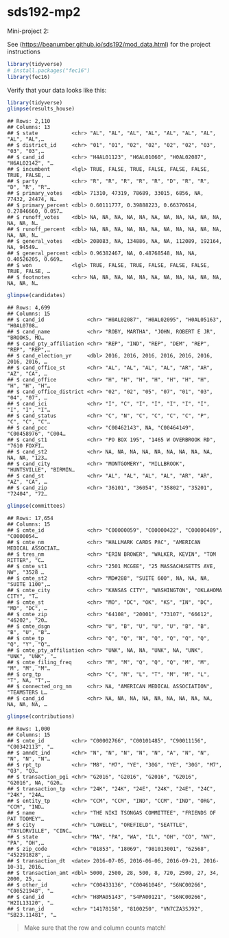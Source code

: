 sds192-mp2
================

Mini-project 2:

See (<https://beanumber.github.io/sds192/mod_data.html>) for the project
instructions

``` r
library(tidyverse)
# install.packages("fec16")
library(fec16)
```

Verify that your data looks like this:

``` r
library(tidyverse)
glimpse(results_house)
```

    ## Rows: 2,110
    ## Columns: 13
    ## $ state           <chr> "AL", "AL", "AL", "AL", "AL", "AL", "AL", "AL", "AL",…
    ## $ district_id     <chr> "01", "01", "02", "02", "02", "02", "03", "03", "03",…
    ## $ cand_id         <chr> "H4AL01123", "H6AL01060", "H0AL02087", "H6AL02142", "…
    ## $ incumbent       <lgl> TRUE, FALSE, TRUE, FALSE, FALSE, FALSE, TRUE, FALSE, …
    ## $ party           <chr> "R", "R", "R", "R", "R", "D", "R", "R", "D", "R", "R"…
    ## $ primary_votes   <dbl> 71310, 47319, 78689, 33015, 6856, NA, 77432, 24474, N…
    ## $ primary_percent <dbl> 0.60111777, 0.39888223, 0.66370614, 0.27846660, 0.057…
    ## $ runoff_votes    <dbl> NA, NA, NA, NA, NA, NA, NA, NA, NA, NA, NA, NA, NA, N…
    ## $ runoff_percent  <dbl> NA, NA, NA, NA, NA, NA, NA, NA, NA, NA, NA, NA, NA, N…
    ## $ general_votes   <dbl> 208083, NA, 134886, NA, NA, 112089, 192164, NA, 94549…
    ## $ general_percent <dbl> 0.96382467, NA, 0.48768548, NA, NA, 0.40526205, 0.669…
    ## $ won             <lgl> TRUE, FALSE, TRUE, FALSE, FALSE, FALSE, TRUE, FALSE, …
    ## $ footnotes       <chr> NA, NA, NA, NA, NA, NA, NA, NA, NA, NA, NA, NA, NA, N…

``` r
glimpse(candidates)
```

    ## Rows: 4,699
    ## Columns: 15
    ## $ cand_id              <chr> "H0AL02087", "H0AL02095", "H0AL05163", "H0AL0708…
    ## $ cand_name            <chr> "ROBY, MARTHA", "JOHN, ROBERT E JR", "BROOKS, MO…
    ## $ cand_pty_affiliation <chr> "REP", "IND", "REP", "DEM", "REP", "REP", "REP",…
    ## $ cand_election_yr     <dbl> 2016, 2016, 2016, 2016, 2016, 2016, 2016, 2016, …
    ## $ cand_office_st       <chr> "AL", "AL", "AL", "AL", "AR", "AR", "AZ", "CA", …
    ## $ cand_office          <chr> "H", "H", "H", "H", "H", "H", "H", "H", "H", "H"…
    ## $ cand_office_district <chr> "02", "02", "05", "07", "01", "03", "04", "07", …
    ## $ cand_ici             <chr> "I", "C", "I", "I", "I", "I", "I", "I", "I", "I"…
    ## $ cand_status          <chr> "C", "N", "C", "C", "C", "C", "P", "C", "C", "C"…
    ## $ cand_pcc             <chr> "C00462143", NA, "C00464149", "C00458976", "C004…
    ## $ cand_st1             <chr> "PO BOX 195", "1465 W OVERBROOK RD", "7610 FOXFI…
    ## $ cand_st2             <chr> NA, NA, NA, NA, NA, NA, NA, NA, NA, NA, NA, "123…
    ## $ cand_city            <chr> "MONTGOMERY", "MILLBROOK", "HUNTSVILLE", "BIRMIN…
    ## $ cand_st              <chr> "AL", "AL", "AL", "AL", "AR", "AR", "AZ", "CA", …
    ## $ cand_zip             <chr> "36101", "36054", "35802", "35201", "72404", "72…

``` r
glimpse(committees)
```

    ## Rows: 17,654
    ## Columns: 15
    ## $ cmte_id              <chr> "C00000059", "C00000422", "C00000489", "C0000054…
    ## $ cmte_nm              <chr> "HALLMARK CARDS PAC", "AMERICAN MEDICAL ASSOCIAT…
    ## $ tres_nm              <chr> "ERIN BROWER", "WALKER, KEVIN", "TOM RITTER", "C…
    ## $ cmte_st1             <chr> "2501 MCGEE", "25 MASSACHUSETTS AVE, NW", "3528 …
    ## $ cmte_st2             <chr> "MD#288", "SUITE 600", NA, NA, NA, "SUITE 1100",…
    ## $ cmte_city            <chr> "KANSAS CITY", "WASHINGTON", "OKLAHOMA CITY", "T…
    ## $ cmte_st              <chr> "MO", "DC", "OK", "KS", "IN", "DC", "MD", "DC", …
    ## $ cmte_zip             <chr> "64108", "20001", "73107", "66612", "46202", "20…
    ## $ cmte_dsgn            <chr> "U", "B", "U", "U", "U", "B", "B", "B", "U", "B"…
    ## $ cmte_tp              <chr> "Q", "Q", "N", "Q", "Q", "Q", "Q", "Q", "Y", "Q"…
    ## $ cmte_pty_affiliation <chr> "UNK", NA, NA, "UNK", NA, "UNK", "UNK", "UNK", "…
    ## $ cmte_filing_freq     <chr> "M", "M", "Q", "Q", "Q", "M", "M", "M", "M", "M"…
    ## $ org_tp               <chr> "C", "M", "L", "T", "M", "M", "L", "T", NA, "T",…
    ## $ connected_org_nm     <chr> NA, "AMERICAN MEDICAL ASSOCIATION", "TEAMSTERS L…
    ## $ cand_id              <chr> NA, NA, NA, NA, NA, NA, NA, NA, NA, NA, NA, NA, …

``` r
glimpse(contributions)
```

    ## Rows: 1,000
    ## Columns: 15
    ## $ cmte_id         <chr> "C00002766", "C00101485", "C90011156", "C00342113", "…
    ## $ amndt_ind       <chr> "N", "N", "N", "N", "N", "A", "N", "N", "N", "N", "N"…
    ## $ rpt_tp          <chr> "M8", "M7", "YE", "30G", "YE", "30G", "M7", "Q3", "Q3…
    ## $ transaction_pgi <chr> "G2016", "G2016", "G2016", "G2016", "G2016", NA, "G20…
    ## $ transaction_tp  <chr> "24K", "24K", "24E", "24K", "24E", "24C", "24K", "24A…
    ## $ entity_tp       <chr> "CCM", "CCM", "IND", "CCM", "IND", "ORG", "CCM", "IND…
    ## $ name            <chr> "THE NIKI TSONGAS COMMITTEE", "FRIENDS OF PAT TOOMEY"…
    ## $ city            <chr> "LOWELL", "OREFIELD", "SEATTLE", "TAYLORVILLE", "CINC…
    ## $ state           <chr> "MA", "PA", "WA", "IL", "OH", "CO", "NV", "PA", "OH",…
    ## $ zip_code        <chr> "01853", "18069", "981013001", "62568", "452291828", …
    ## $ transaction_dt  <date> 2016-07-05, 2016-06-06, 2016-09-21, 2016-10-31, 2016…
    ## $ transaction_amt <dbl> 5000, 2500, 28, 500, 8, 720, 2500, 27, 34, 2000, 25, …
    ## $ other_id        <chr> "C00433136", "C00461046", "S6NC00266", "C00521948", "…
    ## $ cand_id         <chr> "H8MA05143", "S4PA00121", "S6NC00266", "H2IL13120", "…
    ## $ tran_id         <chr> "14178158", "8100250", "VN7CZA3SJ92", "SB23.11481", "…

> Make sure that the row and column counts match\!
